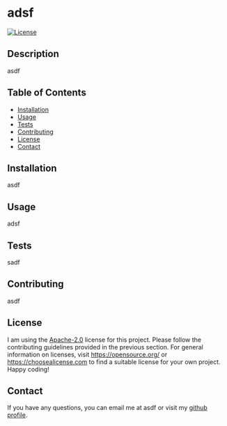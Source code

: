 # adsf
[![License](https://img.shields.io/badge/License-Apache_2.0-blue.svg)](https://opensource.org/licenses/Apache-2.0)  

## Description
asdf

## Table of Contents
  
  - [Installation](#installation)
  - [Usage](#usage)
  - [Tests](#tests)
  - [Contributing](#contributing)
  - [License](#license)
  - [Contact](#contact)


## Installation
asdf

## Usage
adsf
  
## Tests
sadf

## Contributing
asdf

## License
I am using the [Apache-2.0](https://opensource.org/licenses/Apache-2.0) license for this project. Please follow the contributing guidelines provided in the previous section. For general information on licenses, visit https://opensource.org/ or https://choosealicense.com  to find a suitable license for your own project. Happy coding!
    

## Contact
If you have any questions, you can email me at asdf or visit my [github profile](https://github.com/asdf). 
  